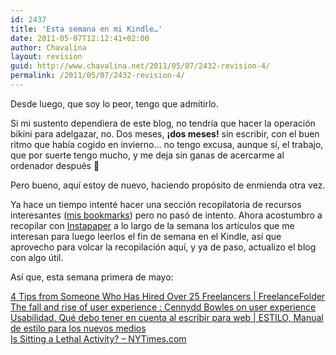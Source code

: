 ```yaml
---
id: 2437
title: 'Esta semana en mi Kindle…'
date: 2011-05-07T12:12:41+02:00
author: Chavalina
layout: revision
guid: http://www.chavalina.net/2011/05/07/2432-revision-4/
permalink: /2011/05/07/2432-revision-4/
---
```

Desde luego, que soy lo peor, tengo que admitirlo.

Si mi sustento dependiera de este blog, no tendría que hacer la operación bikini para adelgazar, no. Dos meses, **¡dos meses!** sin escribir, con el buen ritmo que había cogido en invierno… no tengo excusa, aunque sí, el trabajo, que por suerte tengo mucho, y me deja sin ganas de acercarme al ordenador después 🙁

Pero bueno, aquí estoy de nuevo, haciendo propósito de enmienda otra vez.

Ya hace un tiempo intenté hacer una sección recopilatoria de recursos interesantes ([mis bookmarks](http://www.chavalina.net/?s=bookmarks "Enlace a mi categoría de favoritos")) pero no pasó de intento. Ahora acostumbro a recopilar con [Instapaper](http://www.instapaper.com/u/chavalina "Mi cuenta de lecturas para más tarde en Instapaper") a lo largo de la semana los artículos que me interesan para luego leerlos el fin de semana en el Kindle, así que aprovecho para volcar la recopilación aquí, y ya de paso, actualizo el blog con algo útil.

Así que, esta semana primera de mayo:

[4 Tips from Someone Who Has Hired Over 25 Freelancers |&nbsp;FreelanceFolder](http://freelancefolder.com/4-requests-after-working-with-more-than-25-freelancers/)  
[The fall and rise of user experience : Cennydd Bowles on user&nbsp;experience](http://www.cennydd.co.uk/2011/fall-and-rise-of-ux/)  
[Usabilidad. Qué debo tener en cuenta al escribir para web | ESTILO, Manual de estilo para los nuevos&nbsp;medios](http://www.manualdeestilo.com/escribir/usabilidad-que-debo-tener-en-cuenta-al-escribir-para-web/)  
[Is Sitting a Lethal Activity? –&nbsp;NYTimes.com](http://www.nytimes.com/2011/04/17/magazine/mag-17sitting-t.html?_r=4)